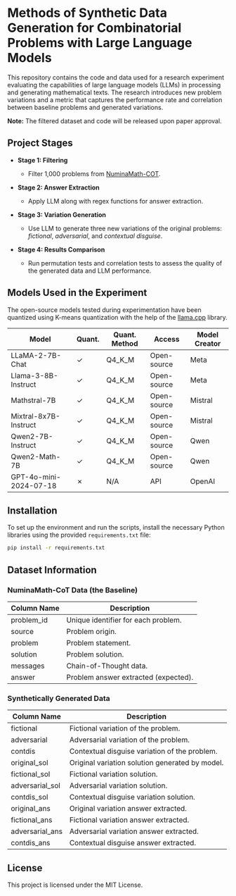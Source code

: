 # Methods of Synthetic Data Generation for Combinatorial Problems with Large Language Models

This repository contains the code and data used for a research experiment evaluating the capabilities of large language models (LLMs) in processing and generating mathematical texts. The research introduces new problem variations and a metric that captures the performance rate and correlation between baseline problems and generated variations.

**Note:** The filtered dataset and code will be released upon paper approval.

## Project Stages

- **Stage 1: Filtering**
  - Filter 1,000 problems from [NuminaMath-COT](https://huggingface.co/datasets/AI-MO/NuminaMath-COT).

- **Stage 2: Answer Extraction**
  - Apply LLM along with regex functions for answer extraction.

- **Stage 3: Variation Generation**
  - Use LLM to generate three new variations of the original problems: *fictional*, *adversarial*, and *contextual disguise*.

- **Stage 4: Results Comparison**
  - Run permutation tests and correlation tests to assess the quality of the generated data and LLM performance.

## Models Used in the Experiment

The open-source models tested during experimentation have been quantized using K-means quantization with the help of the [llama.cpp](https://github.com/ggerganov/llama.cpp) library.

| Model                  | Quant. | Quant. Method | Access      | Model Creator |
|------------------------|--------|---------------|-------------|---------------|
| LLaMA-2-7B-Chat        | ✓      | Q4_K_M        | Open-source | Meta          |
| Llama-3-8B-Instruct    | ✓      | Q4_K_M        | Open-source | Meta          |
| Mathstral-7B           | ✓      | Q4_K_M        | Open-source | Mistral       |
| Mixtral-8x7B-Instruct  | ✓      | Q4_K_M        | Open-source | Mistral       |
| Qwen2-7B-Instruct      | ✓      | Q4_K_M        | Open-source | Qwen          |
| Qwen2-Math-7B          | ✓      | Q4_K_M        | Open-source | Qwen          |
| GPT-4o-mini-2024-07-18 | ✗      | N/A           | API         | OpenAI        |

## Installation

To set up the environment and run the scripts, install the necessary Python libraries using the provided `requirements.txt` file:

```bash
pip install -r requirements.txt
```

## Dataset Information

### NuminaMath-CoT Data (the Baseline)

| Column Name | Description                          |
|-------------|--------------------------------------|
| problem_id  | Unique identifier for each problem.  |
| source      | Problem origin.                      |
| problem     | Problem statement.                   |
| solution    | Problem solution.                    |
| messages    | Chain-of-Thought data.               |
| answer      | Problem answer extracted (expected). |

### Synthetically Generated Data

| Column Name     | Description                                    |
|-----------------|------------------------------------------------|
| fictional       | Fictional variation of the problem.            |
| adversarial     | Adversarial variation of the problem.          |
| contdis         | Contextual disguise variation of the problem.  |
| original_sol    | Original variation solution generated by model.|
| fictional_sol   | Fictional variation solution.                  |
| adversarial_sol | Adversarial variation solution.                |
| contdis_sol     | Contextual disguise variation solution.        |
| original_ans    | Original variation answer extracted.           |
| fictional_ans   | Fictional variation answer extracted.          |
| adversarial_ans | Adversarial variation answer extracted.        |
| contdis_ans     | Contextual disguise answer extracted.          |

## License

This project is licensed under the MIT License.
